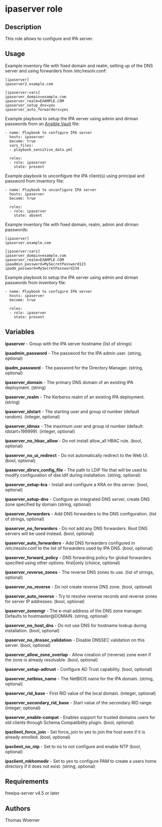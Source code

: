 ipaserver role
==============

Description
-----------

This role allows to configure and IPA server.

Usage
-----

Example inventory file with fixed domain and realm, setting up of the DNS server and using forwarders from /etc/resolv.conf:

    [ipaserver]
    ipaserver2.example.com
    
    [ipaserver:vars]
    ipaserver_domain=example.com
    ipaserver_realm=EXAMPLE.COM
    ipaserver_setup_dns=yes
    ipaserver_auto_forwarders=yes

Example playbook to setup the IPA server using admin and dirman passwords from an [Ansible Vault](http://docs.ansible.com/ansible/latest/playbooks_vault.html) file:

    - name: Playbook to configure IPA server
      hosts: ipaserver
      become: true
      vars_files:
      - playbook_sensitive_data.yml
    
      roles:
      - role: ipaserver
        state: present

Example playbook to unconfigure the IPA client(s) using principal and password from inventory file:

    - name: Playbook to unconfigure IPA server
      hosts: ipaserver
      become: true
    
      roles:
      - role: ipaserver
        state: absent

Example inventory file with fixed domain, realm, admin and dirman passwords:

    [ipaserver]
    ipaserver.example.com
    
    [ipaserver:vars]
    ipaserver_domain=example.com
    ipaserver_realm=EXAMPLE.COM
    ipaadmin_password=MySecretPassword123
    ipadm_password=MySecretPassword234

Example playbook to setup the IPA server using admin and dirman passwords from inventory file:

    - name: Playbook to configure IPA server
      hosts: ipaserver
      become: true
    
      roles:
      - role: ipaserver
        state: present

Variables
---------

**ipaserver** - Group with the IPA server hostname
 (list of strings)

**ipaadmin_password** - The password for the IPA admin user.
 (string, optional)
 
 **ipadm_password** - The password for the  Directory Manager.
 (string, optional)
 
**ipaserver_domain** - The primary DNS domain of an existing IPA deployment.
 (string)

**ipaserver_realm** - The Kerberos realm of an existing IPA deployment.
 (string)

**ipaserver_idstart** - The starting user and group id number (default random).
 (integer, optional)

**ipaserver_idmax** - The maximum user and group id number (default: idstart+199999).
 (integer, optional)

**ipaserver_no_hbac_allow** - Do not install allow_all HBAC rule.
 (bool, optional)

**ipaserver_no_ui_redirect** - Do not automatically redirect to the Web UI.
 (bool, optional)

**ipaserver_dirsrv_config_file** - The path to LDIF file that will be used to modify configuration of dse.ldif during installation.
 (string, optional)

**ipaserver_setup-kra** - Install and configure a KRA on this server.
 (bool, optional)

**ipaserver_setup-dns** - Configure an integrated DNS server, create DNS zone specified by domain
 (string, optional)

**ipaserver_forwarders** - Add DNS forwarders to the DNS configuration.
 (list of strings, optional)

**ipaserver_no_forwarders** - Do not add any DNS forwarders. Root DNS servers will be used instead.
 (bool, optional)

**ipaserver_auto_forwarders** - Add DNS forwarders configured in /etc/resolv.conf to the list of forwarders used by IPA DNS.
 (bool, optional)

**ipaserver_forward_policy** - DNS forwarding policy for global forwarders specified using other options. first|only
 (choice, optional)

**ipaserver_reverse_zones** - The reverse DNS zones to use.
 (list of strings, optional)

**ipaserver_no_reverse** - Do not create reverse DNS zone.
 (bool, optional)

**ipaserver_auto_reverse** - Try to resolve reverse records and reverse zones for server IP addresses.
 (bool, optional)

**ipaserver_zonemgr** - The e-mail address of the DNS zone manager. Defaults to hostmaster@DOMAIN.
 (string, optional)

**ipaserver_no_host_dns** - Do not use DNS for hostname lookup during installation.
 (bool, optional)
              
**ipaserver_no_dnssec_validation** - Disable DNSSEC validation on this server.
 (bool, optional)
 
**ipaserver_allow_zone_overlap** - Allow creation of (reverse) zone even if the zone is already resolvable.
 (bool, optional)

**ipaserver_setup-adtrust** - Configure AD Trust capability.
 (bool, optional)
 
**ipaserver_netbios_name** - The NetBIOS name for the IPA domain.
 (string, optional)

**ipaserver_rid_base** - First RID value of the local domain.
 (integer, optional)

**ipaserver_secondary_rid_base** - Start value of the secondary RID range.
 (integer, optional)

**ipaserver_enable-compat** - Enables support for trusted domains users for old clients through Schema Compatibility plugin. 
 (bool, optional)
 
**ipaclient_force_join** - Set force_join to yes to join the host even if it is already enrolled.
 (bool, optional)

**ipaclient_no_ntp** - Set to no to not configure and enable NTP
 (bool, optional)

**ipaclient_mkhomedir** - Set to yes to configure PAM to create a users home directory if it does not exist.
 (string, optional)

Requirements
------------

freeipa-server v4.5 or later

Authors
-------

Thomas Woerner
